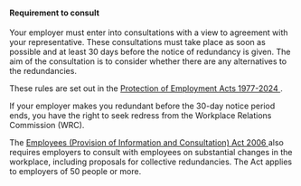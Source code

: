 ####  Requirement to consult

Your employer must enter into consultations with a view to agreement with your
representative. These consultations must take place as soon as possible and at
least 30 days before the notice of redundancy is given. The aim of the
consultation is to consider whether there are any alternatives to the
redundancies.

These rules are set out in the [ Protection of Employment Acts 1977-2024
](http://www.irishstatutebook.ie/1977/en/act/pub/0007/index.html) .

If your employer makes you redundant before the 30-day notice period ends, you
have the right to seek redress from the Workplace Relations Commission (WRC).

The [ Employees (Provision of Information and Consultation) Act 2006
](http://www.irishstatutebook.ie/2006/en/act/pub/0009/index.html) also
requires employers to consult with employees on substantial changes in the
workplace, including proposals for collective redundancies. The Act applies to
employers of 50 people or more.
